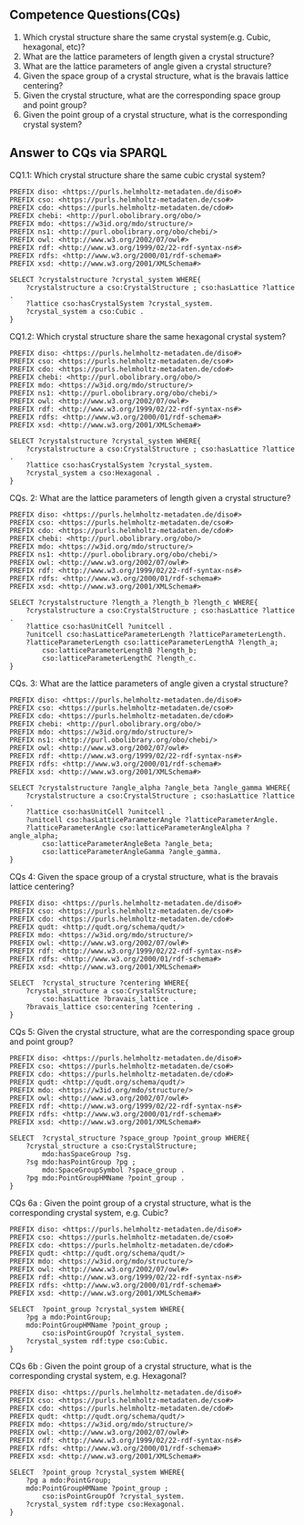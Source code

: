 ## Competence Questions(CQs)

1. Which crystal structure share the same crystal system(e.g. Cubic, hexagonal, etc)?
2. What are the lattice parameters of length given a crystal structure?
3. What are the lattice parameters of angle given a crystal structure?
4. Given the space group of a crystal structure, what is the bravais lattice centering?
5. Given the crystal structure, what are the corresponding space group and point group?
6. Given the point group of a crystal structure, what is the corresponding crystal system?


## Answer to CQs via SPARQL

CQ1.1: Which crystal structure share the same cubic crystal system?
```
PREFIX diso: <https://purls.helmholtz-metadaten.de/diso#>
PREFIX cso: <https://purls.helmholtz-metadaten.de/cso#> 
PREFIX cdo: <https://purls.helmholtz-metadaten.de/cdo#>  
PREFIX chebi: <http://purl.obolibrary.org/obo/> 
PREFIX mdo: <https://w3id.org/mdo/structure/> 
PREFIX ns1: <http://purl.obolibrary.org/obo/chebi/> 
PREFIX owl: <http://www.w3.org/2002/07/owl#> 
PREFIX rdf: <http://www.w3.org/1999/02/22-rdf-syntax-ns#> 
PREFIX rdfs: <http://www.w3.org/2000/01/rdf-schema#> 
PREFIX xsd: <http://www.w3.org/2001/XMLSchema#>

SELECT ?crystalstructure ?crystal_system WHERE{
	?crystalstructure a cso:CrystalStructure ; cso:hasLattice ?lattice .
	?lattice cso:hasCrystalSystem ?crystal_system.
	?crystal_system a cso:Cubic .
}
```

CQ1.2: Which crystal structure share the same hexagonal crystal system?
```
PREFIX diso: <https://purls.helmholtz-metadaten.de/diso#>
PREFIX cso: <https://purls.helmholtz-metadaten.de/cso#> 
PREFIX cdo: <https://purls.helmholtz-metadaten.de/cdo#>  
PREFIX chebi: <http://purl.obolibrary.org/obo/> 
PREFIX mdo: <https://w3id.org/mdo/structure/> 
PREFIX ns1: <http://purl.obolibrary.org/obo/chebi/> 
PREFIX owl: <http://www.w3.org/2002/07/owl#> 
PREFIX rdf: <http://www.w3.org/1999/02/22-rdf-syntax-ns#> 
PREFIX rdfs: <http://www.w3.org/2000/01/rdf-schema#> 
PREFIX xsd: <http://www.w3.org/2001/XMLSchema#>

SELECT ?crystalstructure ?crystal_system WHERE{
	?crystalstructure a cso:CrystalStructure ; cso:hasLattice ?lattice .
	?lattice cso:hasCrystalSystem ?crystal_system.
	?crystal_system a cso:Hexagonal .
}
```
CQs. 2: What are the lattice parameters of length given a crystal structure? 
```
PREFIX diso: <https://purls.helmholtz-metadaten.de/diso#>
PREFIX cso: <https://purls.helmholtz-metadaten.de/cso#> 
PREFIX cdo: <https://purls.helmholtz-metadaten.de/cdo#>  
PREFIX chebi: <http://purl.obolibrary.org/obo/> 
PREFIX mdo: <https://w3id.org/mdo/structure/> 
PREFIX ns1: <http://purl.obolibrary.org/obo/chebi/> 
PREFIX owl: <http://www.w3.org/2002/07/owl#> 
PREFIX rdf: <http://www.w3.org/1999/02/22-rdf-syntax-ns#> 
PREFIX rdfs: <http://www.w3.org/2000/01/rdf-schema#> 
PREFIX xsd: <http://www.w3.org/2001/XMLSchema#>

SELECT ?crystalstructure ?length_a ?length_b ?length_c WHERE{
	?crystalstructure a cso:CrystalStructure ; cso:hasLattice ?lattice .
	?lattice cso:hasUnitCell ?unitcell .
	?unitcell cso:hasLatticeParameterLength ?latticeParameterLength.  
	?latticeParameterLength cso:latticeParameterLengthA ?length_a;
		cso:latticeParameterLengthB ?length_b;
		cso:latticeParameterLengthC ?length_c.
}
```

CQs. 3: What are the lattice parameters of angle given a crystal structure?
```
PREFIX diso: <https://purls.helmholtz-metadaten.de/diso#>
PREFIX cso: <https://purls.helmholtz-metadaten.de/cso#> 
PREFIX cdo: <https://purls.helmholtz-metadaten.de/cdo#>  
PREFIX chebi: <http://purl.obolibrary.org/obo/> 
PREFIX mdo: <https://w3id.org/mdo/structure/> 
PREFIX ns1: <http://purl.obolibrary.org/obo/chebi/> 
PREFIX owl: <http://www.w3.org/2002/07/owl#> 
PREFIX rdf: <http://www.w3.org/1999/02/22-rdf-syntax-ns#> 
PREFIX rdfs: <http://www.w3.org/2000/01/rdf-schema#> 
PREFIX xsd: <http://www.w3.org/2001/XMLSchema#>

SELECT ?crystalstructure ?angle_alpha ?angle_beta ?angle_gamma WHERE{
	?crystalstructure a cso:CrystalStructure ; cso:hasLattice ?lattice .
	?lattice cso:hasUnitCell ?unitcell .
	?unitcell cso:hasLatticeParameterAngle ?latticeParameterAngle.
	?latticeParameterAngle cso:latticeParameterAngleAlpha ?angle_alpha;  
		cso:latticeParameterAngleBeta ?angle_beta;
		cso:latticeParameterAngleGamma ?angle_gamma.
}
```

CQs 4: Given the space group of a crystal structure, what is the bravais lattice centering?
```
PREFIX diso: <https://purls.helmholtz-metadaten.de/diso#>
PREFIX cso: <https://purls.helmholtz-metadaten.de/cso#> 
PREFIX cdo: <https://purls.helmholtz-metadaten.de/cdo#>   
PREFIX qudt: <http://qudt.org/schema/qudt/>
PREFIX mdo: <https://w3id.org/mdo/structure/> 
PREFIX owl: <http://www.w3.org/2002/07/owl#> 
PREFIX rdf: <http://www.w3.org/1999/02/22-rdf-syntax-ns#> 
PREFIX rdfs: <http://www.w3.org/2000/01/rdf-schema#> 
PREFIX xsd: <http://www.w3.org/2001/XMLSchema#>

SELECT  ?crystal_structure ?centering WHERE{
	?crystal_structure a cso:CrystalStructure;
		cso:hasLattice ?bravais_lattice . 
	?bravais_lattice cso:centering ?centering . 
}
```

CQs 5: Given the crystal structure, what are the corresponding space group and point group?
```
PREFIX diso: <https://purls.helmholtz-metadaten.de/diso#>
PREFIX cso: <https://purls.helmholtz-metadaten.de/cso#> 
PREFIX cdo: <https://purls.helmholtz-metadaten.de/cdo#>   
PREFIX qudt: <http://qudt.org/schema/qudt/>
PREFIX mdo: <https://w3id.org/mdo/structure/> 
PREFIX owl: <http://www.w3.org/2002/07/owl#> 
PREFIX rdf: <http://www.w3.org/1999/02/22-rdf-syntax-ns#> 
PREFIX rdfs: <http://www.w3.org/2000/01/rdf-schema#> 
PREFIX xsd: <http://www.w3.org/2001/XMLSchema#>

SELECT  ?crystal_structure ?space_group ?point_group WHERE{
	?crystal_structure a cso:CrystalStructure;
		mdo:hasSpaceGroup ?sg.
	?sg mdo:hasPointGroup ?pg ;
	 	mdo:SpaceGroupSymbol ?space_group . 
	?pg mdo:PointGroupHMName ?point_group .
}
```

CQs 6a : Given the point group of a crystal structure, what is the corresponding crystal system, e.g. Cubic?
```
PREFIX diso: <https://purls.helmholtz-metadaten.de/diso#>
PREFIX cso: <https://purls.helmholtz-metadaten.de/cso#> 
PREFIX cdo: <https://purls.helmholtz-metadaten.de/cdo#>   
PREFIX qudt: <http://qudt.org/schema/qudt/>
PREFIX mdo: <https://w3id.org/mdo/structure/> 
PREFIX owl: <http://www.w3.org/2002/07/owl#> 
PREFIX rdf: <http://www.w3.org/1999/02/22-rdf-syntax-ns#> 
PREFIX rdfs: <http://www.w3.org/2000/01/rdf-schema#> 
PREFIX xsd: <http://www.w3.org/2001/XMLSchema#>

SELECT  ?point_group ?crystal_system WHERE{
	?pg a mdo:PointGroup;
	mdo:PointGroupHMName ?point_group ;
		cso:isPointGroupOf ?crystal_system.
	?crystal_system rdf:type cso:Cubic.
}
```

CQs 6b : Given the point group of a crystal structure, what is the corresponding crystal system, e.g. Hexagonal?
```
PREFIX diso: <https://purls.helmholtz-metadaten.de/diso#>
PREFIX cso: <https://purls.helmholtz-metadaten.de/cso#> 
PREFIX cdo: <https://purls.helmholtz-metadaten.de/cdo#>   
PREFIX qudt: <http://qudt.org/schema/qudt/>
PREFIX mdo: <https://w3id.org/mdo/structure/> 
PREFIX owl: <http://www.w3.org/2002/07/owl#> 
PREFIX rdf: <http://www.w3.org/1999/02/22-rdf-syntax-ns#> 
PREFIX rdfs: <http://www.w3.org/2000/01/rdf-schema#> 
PREFIX xsd: <http://www.w3.org/2001/XMLSchema#>

SELECT  ?point_group ?crystal_system WHERE{
	?pg a mdo:PointGroup;
	mdo:PointGroupHMName ?point_group ;
		cso:isPointGroupOf ?crystal_system.
	?crystal_system rdf:type cso:Hexagonal.
}
```